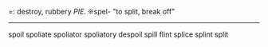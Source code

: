 =: destroy, rubbery
*PIE.* ❊spel- "to split, break off"

---
spoil
spoliate
spoliator
spoliatory
despoil
spill
flint
splice
splint
split
